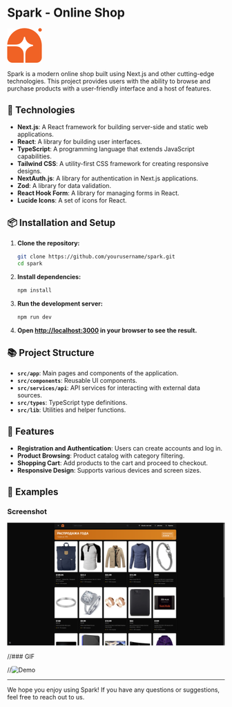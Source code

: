 # Spark - Online Shop

![Spark Logo](public/logo.svg)

Spark is a modern online shop built using Next.js and other cutting-edge technologies. This project provides users with the ability to browse and purchase products with a user-friendly interface and a host of features.

## 🚀 Technologies

- **Next.js**: A React framework for building server-side and static web applications.
- **React**: A library for building user interfaces.
- **TypeScript**: A programming language that extends JavaScript capabilities.
- **Tailwind CSS**: A utility-first CSS framework for creating responsive designs.
- **NextAuth.js**: A library for authentication in Next.js applications.
- **Zod**: A library for data validation.
- **React Hook Form**: A library for managing forms in React.
- **Lucide Icons**: A set of icons for React.

## 📦 Installation and Setup

1. **Clone the repository:**

   ```bash
   git clone https://github.com/yourusername/spark.git
   cd spark
   ```

2. **Install dependencies:**

   ```bash
   npm install
   ```

3. **Run the development server:**

   ```bash
   npm run dev
   ```

4. **Open [http://localhost:3000](http://localhost:3000) in your browser to see the result.**

## 📚 Project Structure

- **`src/app`**: Main pages and components of the application.
- **`src/components`**: Reusable UI components.
- **`src/services/api`**: API services for interacting with external data sources.
- **`src/types`**: TypeScript type definitions.
- **`src/lib`**: Utilities and helper functions.

## 🌟 Features

- **Registration and Authentication**: Users can create accounts and log in.
- **Product Browsing**: Product catalog with category filtering.
- **Shopping Cart**: Add products to the cart and proceed to checkout.
- **Responsive Design**: Supports various devices and screen sizes.

## 📸 Examples

### Screenshot

![Screenshot](public/screenshot.png)

//### GIF

//![Demo](public/demo.gif)

---

We hope you enjoy using Spark! If you have any questions or suggestions, feel free to reach out to us.
